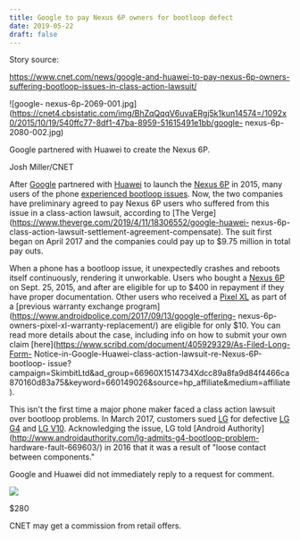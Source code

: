 ```yaml
---
title: Google to pay Nexus 6P owners for bootloop defect 
date: 2019-05-22 
draft: false 
---
```


Story source:

https://www.cnet.com/news/google-and-huawei-to-pay-nexus-6p-owners-suffering-bootloop-issues-in-class-action-lawsuit/


![google-
nexus-6p-2069-001.jpg](https://cnet4.cbsistatic.com/img/BhZqQqqV6uvaERgj5k1kun14574=/1092x0/2015/10/19/540ffc77-8df1-47ba-8959-51615491e1bb/google-
nexus-6p-2080-002.jpg)

Google partnered with Huawei to create the Nexus 6P.

Josh Miller/CNET

After [Google](/google/) partnered with [Huawei](/tags/huawei/) to launch the
[Nexus 6P](/reviews/google-nexus-6p-review/) in 2015, many users of the phone
[experienced bootloop issues](/news/why-i-regret-buying-a-google-phone/). Now,
the two companies have preliminary agreed to pay Nexus 6P users who suffered
from this issue in a class-action lawsuit, according to [The
Verge](https://www.theverge.com/2019/4/11/18306552/google-huawei-
nexus-6p-class-action-lawsuit-settlement-agreement-compensate). The suit first
began on April 2017 and the companies could pay up to $9.75 million in total
pay outs.

When a phone has a bootloop issue, it unexpectedly crashes and reboots itself
continuously, rendering it unworkable. Users who bought a [Nexus
6P](/reviews/google-nexus-6p-review/) on Sept. 25, 2015, and after are
eligible for up to $400 in repayment if they have proper documentation. Other
users who received a [Pixel XL](/reviews/google-pixel-xl-review/) as part of a
[previous warranty exchange
program](https://www.androidpolice.com/2017/09/13/google-offering-
nexus-6p-owners-pixel-xl-warranty-replacement/) are eligible for only $10. You
can read more details about the case, including info on how to submit your own
claim [here](https://www.scribd.com/document/405929329/As-Filed-Long-Form-
Notice-in-Google-Huawei-class-action-lawsuit-re-Nexus-6P-bootloop-
issue?campaign=SkimbitLtd&ad_group=66960X1514734Xdcc89a8fa9d84f4466ca870160d83a75&keyword=660149026&source=hp_affiliate&medium=affiliate).

This isn't the first time a major phone maker faced a class action lawsuit
over bootloop problems. In March 2017, customers sued [LG](/tags/lg/) for
defective [LG G4](/reviews/lg-g4-review/) and [LG
V10](/reviews/lg-v10-review/). Acknowledging the issue, LG told [Android
Authority](http://www.androidauthority.com/lg-admits-g4-bootloop-problem-
hardware-fault-669603/) in 2016 that it was a result of "loose contact between
components."

Google and Huawei did not immediately reply to a request for comment.

![](https://cnet2.cbsistatic.com/img/ncJcXHYE80FZsoMxXVJW1_GBoZY=/308x173/2015/10/21/6b019ea8-d5c6-4dc1-8710-3632003d98a8/nexus-6p-analisis.jpg)

$280

CNET may get a commission from retail offers.

